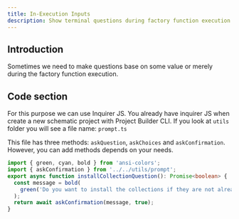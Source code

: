 ```yaml
---
title: In-Execution Inputs
description: Show terminal questions during factory function execution. 
---
```


## Introduction

Sometimes we need to make questions base on some value or merely during the factory function execution.

## Code section

For this purpose we can use Inquirer JS. You already have inquirer JS when create a new schematic project
with Project Builder CLI. If you look at `utils` folder you will see a file name: `prompt.ts`

This file has three methods: `askQuestion`, `askChoices` and `askConfirmation`. However, you can add methods depends on your needs.

```typescript
import { green, cyan, bold } from 'ansi-colors';
import { askConfirmation } from '../../utils/prompt';
export async function installCollectionQuestion(): Promise<boolean> {
  const message = bold(
    green('Do you want to install the collections if they are not already installed?'),
  );
  return await askConfirmation(message, true);
}
```
